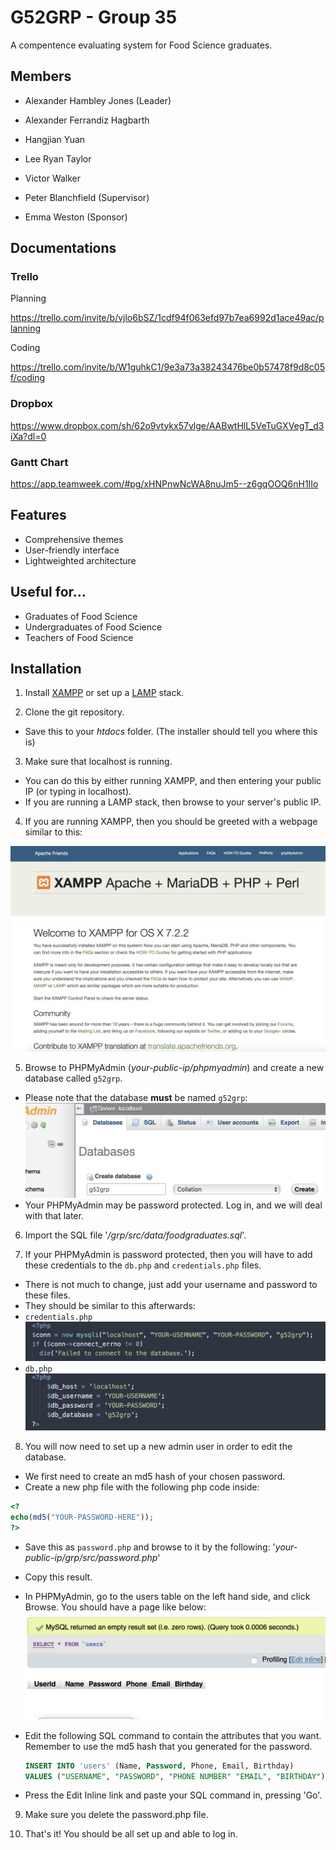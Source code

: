 # G52GRP - Group 35
A compentence evaluating system for Food Science graduates.

## Members

- Alexander Hambley Jones (Leader)
- Alexander Ferrandiz Hagbarth
- Hangjian Yuan
- Lee Ryan Taylor
- Victor Walker



- Peter Blanchfield (Supervisor)
- Emma Weston (Sponsor)

## Documentations

### Trello

Planning

https://trello.com/invite/b/vjlo6bSZ/1cdf94f063efd97b7ea6992d1ace49ac/planning

Coding

https://trello.com/invite/b/W1guhkC1/9e3a73a38243476be0b57478f9d8c05f/coding

### Dropbox

https://www.dropbox.com/sh/62o9vtykx57vlge/AABwtHlL5VeTuGXVegT_d3iXa?dl=0

### Gantt Chart

https://app.teamweek.com/#pg/xHNPnwNcWA8nuJm5--z6gqOOQ6nH1IIo

## Features

- Comprehensive themes
- User-friendly interface
- Lightweighted architecture


## Useful for...
- Graduates of Food Science
- Undergraduates of Food Science
- Teachers of Food Science

## Installation

1) Install [XAMPP](https://www.apachefriends.org/index.html) or set up a [LAMP](https://www.digitalocean.com/community/tutorials/how-to-install-linux-apache-mysql-php-lamp-stack-on-ubuntu-16-04) stack.

2) Clone the git repository.
  * Save this to your _htdocs_ folder. (The installer should tell you where this is)

3) Make sure that localhost is running.
  * You can do this by either running XAMPP, and then entering your public IP (or typing in localhost).   
  * If you are running a LAMP stack, then browse to your server's public IP.

4) If you are running XAMPP, then you should be greeted with a webpage similar to this:

  ![localhost-screenshot](readme-img/1-localhost-screenshot.png)

5) Browse to PHPMyAdmin (_your-public-ip/phpmyadmin_) and create a new database called `g52grp`.
  * Please note that the database **must** be named `g52grp`:
  ![create-database-screenshot](readme-img/2-create-database.png)
  * Your PHPMyAdmin may be password protected. Log in, and we will deal with that later.

6) Import the SQL file '_/grp/src/data/foodgraduates.sql_'.

7) If your PHPMyAdmin is password protected, then you will have to add these credentials to the `db.php` and `credentials.php` files.

* There is not much to change, just add your username and password to these files.
*  They should be similar to this afterwards:
  * `credentials.php`
  ![cred-screenshot](readme-img/3-cred.png)
  * `db.php`
  ![db-screenshot](readme-img/4-db.png)

8) You will now need to set up a new admin user in order to edit the database.
  * We first need to create an md5 hash of your chosen password.
  * Create a new php file with the following php code inside:
  ```php
  <?
  echo(md5("YOUR-PASSWORD-HERE"));
  ?>
  ```

  * Save this as `password.php` and browse to it by the following:  '_your-public-ip/grp/src/password.php_'

  * Copy this result.
  * In PHPMyAdmin, go to the users table on the left hand side, and click Browse. You should have a page like below:
    ![phpmyadmin-screenshot](readme-img/5-phpmyadmin-sql.png)

  * Edit the following SQL command to contain the attributes that you want. Remember to use the md5 hash that you generated for the password.

    ```sql
    INSERT INTO 'users' (Name, Password, Phone, Email, Birthday)
    VALUES ("USERNAME", "PASSWORD", "PHONE NUMBER" "EMAIL", "BIRTHDAY")
    ```

  * Press the Edit Inline link and paste your SQL command in, pressing 'Go'.

9) Make sure you delete the password.php file.

10) That's it! You should be all set up and able to log in.
